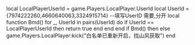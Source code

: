 local LocalPlayerUserId = game.Players.LocalPlayer.UserId
local UserId = {7974222260,4660640063,3324915714} --填写UserID 需要,分开
local function Bmd()
    for _, UserId in pairs(UserId) do
        if UserId == LocalPlayerUserId then
            return true
        end
    end
end
if Bmd() then
else
    game.Players.LocalPlayer:kick("白名单已重新开启，找山风获取")
end
